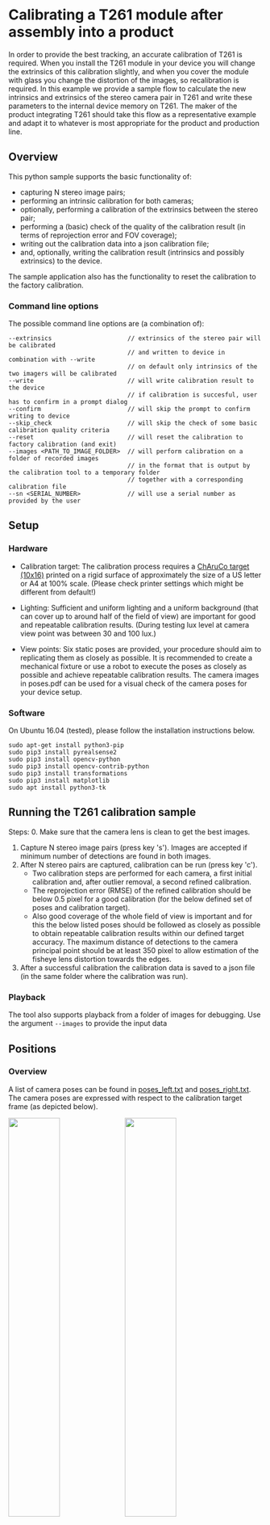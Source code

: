 # Calibrating a T261 module after assembly into a product

In order to provide the best tracking, an accurate calibration of T261 is required. When you install the T261 module in your device you will change the extrinsics of this calibration slightly, and when you cover the module with glass you change the distortion of the images, so recalibration is required. In this example we provide a sample flow to calculate the new intrinsics and extrinsics of the stereo camera pair in T261 and write these parameters to the internal device memory on T261. The maker of the product integrating T261 should take this flow as a representative example and adapt it to whatever is most appropriate for the product and production line.

## Overview

This python sample supports the basic functionality of:
- capturing N stereo image pairs;
- performing an intrinsic calibration for both cameras;
- optionally, performing a calibration of the extrinsics between the stereo pair;
- performing a (basic) check of the quality of the calibration result (in terms of reprojection error and FOV coverage);
- writing out the calibration data into a json calibration file;
- and, optionally, writing the calibration result (intrinsics and possibly extrinsics) to the device.

The sample application also has the functionality to reset the calibration to the factory calibration.

### Command line options
The possible command line options are (a combination of):
```
--extrinsics                     // extrinsics of the stereo pair will be calibrated
                                 // and written to device in combination with --write
                                 // on default only intrinsics of the two imagers will be calibrated
--write                          // will write calibration result to the device
                                 // if calibration is succesful, user has to confirm in a prompt dialog
--confirm                        // will skip the prompt to confirm writing to device
--skip_check                     // will skip the check of some basic calibration quality criteria
--reset                          // will reset the calibration to factory calibration (and exit)
--images <PATH_TO_IMAGE_FOLDER>  // will perform calibration on a folder of recorded images
                                 // in the format that is output by the calibration tool to a temporary folder
                                 // together with a corresponding calibration file
--sn <SERIAL_NUMBER>             // will use a serial number as provided by the user
```

## Setup

### Hardware
* Calibration target: The calibration process requires a [ChAruCo target (10x16)](calib.io_charuco_297x210_10x16_15_DICT_4X4.pdf) printed on a rigid surface of approximately the size of a US letter or A4 at 100% scale. (Please check printer settings which might be different from default!)

* Lighting: Sufficient and uniform lighting and a uniform background (that can cover up to around half of the field of view) are important for good and repeatable calibration results.
(During testing lux level at camera view point was between 30 and 100 lux.)

* View points: Six static poses are provided, your procedure should aim to replicating them as closely as possible. It is recommended to create a mechanical fixture or use a robot to execute the poses as closely as possible and achieve repeatable calibration results. The camera images in poses.pdf can be used for a visual check of the camera poses for your device setup.


### Software
On Ubuntu 16.04 (tested), please follow the installation instructions below.

```
sudo apt-get install python3-pip
sudo pip3 install pyrealsense2
sudo pip3 install opencv-python
sudo pip3 install opencv-contrib-python
sudo pip3 install transformations
sudo pip3 install matplotlib
sudo apt install python3-tk
```

## Running the T261 calibration sample

Steps:
0. Make sure that the camera lens is clean to get the best images.
1. Capture N stereo image pairs (press key 's'). Images are accepted if minimum number of detections are found in both images.
2. After N stereo pairs are captured, calibration can be run (press key 'c').
    * Two calibration steps are performed for each camera, a first initial calibration and, after outlier removal, a second refined calibration.
    * The reprojection error (RMSE) of the refined calibration should be below 0.5 pixel for a good calibration (for the below defined set of poses and calibration target).
    * Also good coverage of the whole field of view is important and for this the below listed poses should be followed as closely as possible to obtain repeatable calibration results within our defined target accuracy. The maximum distance of detections to the camera principal point should be at least 350 pixel to allow estimation of the fisheye lens distortion towards the edges.
3. After a successful calibration the calibration data is saved to a json file (in the same folder where the calibration was run).

### Playback

The tool also supports playback from a folder of images for debugging. Use the argument `--images` to provide the input data

## Positions
### Overview
A list of camera poses can be found in [poses_left.txt](poses_left.txt) and [poses_right.txt](poses_right.txt).
The camera poses are expressed with respect to the calibration target frame (as depicted below).

<img class="image" src="doc/img/poses_xz_centered.png" width="45%"> <img class="image" src="doc/img/poses_yz_centered.png" width="45%">

<img class="image" src="doc/img/chaxis.png" width="50%">


### Position 1
![pose1](doc/img/pose1.png)

<img class="image" src="data/fe1_000.png" width="45%"> <img class="image" src="data/fe2_000.png" width="45%">

### Position 2
![pose2](doc/img/pose2.png)

<img class="image" src="data/fe1_001.png" width="45%"> <img class="image" src="data/fe2_001.png" width="45%">

### Position 3
![pose3](doc/img/pose3.png)

<img class="image" src="data/fe1_002.png" width="45%"> <img class="image" src="data/fe2_002.png" width="45%">

### Position 4
![pose4](doc/img/pose4.png)

<img class="image" src="data/fe1_003.png" width="45%"> <img class="image" src="data/fe2_003.png" width="45%">

### Position 5
![pose5](doc/img/pose5.png)

<img class="image" src="data/fe1_004.png" width="45%"> <img class="image" src="data/fe2_004.png" width="45%">

### Position 6
![pose6](doc/img/pose6.png)

<img class="image" src="data/fe1_005.png" width="45%"> <img class="image" src="data/fe2_005.png" width="45%">
